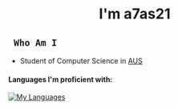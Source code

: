 <h1 align="center">I'm a7as21</h1>

## ` Who Am I`

- Student of Computer Science in [AUS](https://www.aus.edu)


#### Languages I'm proficient with:
[![My Languages](https://skillicons.dev/icons?i=c,cpp,cs,java,python,js,html,css,git,matlab,md)](https://skillicons.dev)

